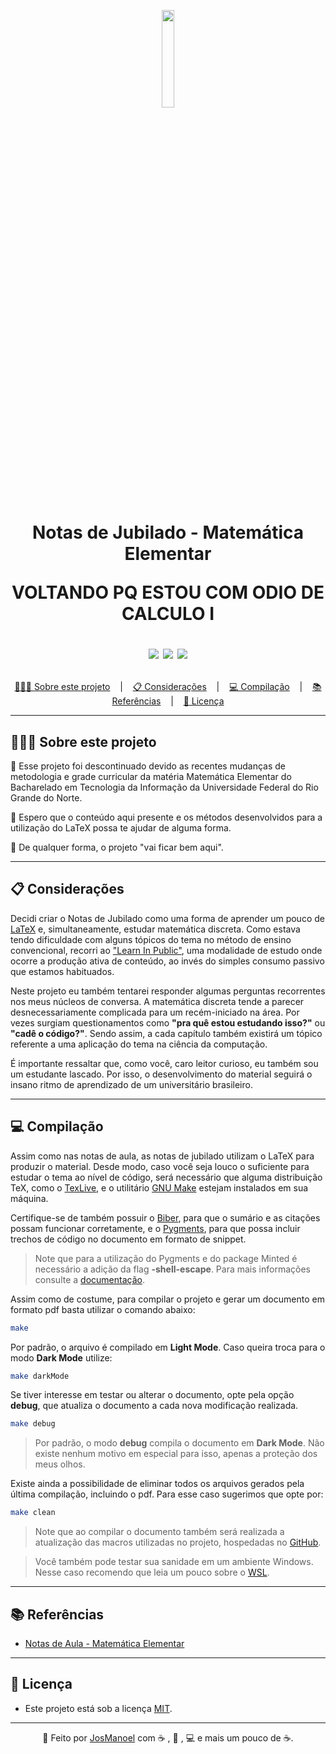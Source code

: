<p align="center">
  <img src = "res/img/chaos.png" style = "width: 20%;">
</p>
<h1 align = "center"> 
  Notas de Jubilado - Matemática Elementar
 
  VOLTANDO PQ ESTOU COM ODIO DE CALCULO I
  <p align="center">
    <img src="https://img.shields.io/github/last-commit/JosManoel/notas-de-jubilado">
    <img src="https://img.shields.io/github/license/JosManoel/notas-de-jubilado">
    <img src="https://img.shields.io/github/downloads/JosManoel/notas-de-jubilado/total">
  </p>
</h1>

<p align ="center">
<a href= "#sobre-este-projeto">👨🏻‍💻 Sobre este projeto</a> &nbsp;&nbsp;&nbsp;|&nbsp;&nbsp;&nbsp;
<a href="#consideracoes">📋 Considerações</a> &nbsp;&nbsp;&nbsp;|&nbsp;&nbsp;&nbsp;
<a href="#desenvolvimento">💻 Compilação</a> &nbsp;&nbsp;&nbsp;|&nbsp;&nbsp;&nbsp;
<a href="#referecias">📚 Referências</a> &nbsp;&nbsp;&nbsp;|&nbsp;&nbsp;&nbsp;
<a href="#licenca">📝 Licença</a>
</p>

***

<h2 id = "sobre-este-projeto">👨🏻‍💻 Sobre este projeto</h2>

<!-- Esse repositório mantém as notas de jubilado da disciplina Matemática Elementar do Bacharelado em Tecnologia da Informação da Universidade Federal do Rio Grande do Norte.

As **"Notas de Jubilado"** não são um material oficial da matéria, sendo estritamente uma **paródia** das [notas de aula](https://github.com/matematica-elementar/notas-de-aula) oficiais, construídas com o intuito de descontrair durante os estudos da matemática discreta. Em hipótese nenhuma utilize esse artigo como única fonte de conhecimento.

_Considere-se avisado..._

_Lembre-se que existe um motivo para esse título..._ -->

🐲 Esse projeto foi descontinuado devido as recentes mudanças de metodologia e grade curricular da matéria Matemática Elementar do Bacharelado em Tecnologia da Informação da Universidade Federal do Rio Grande do Norte. 

🐲 Espero que o conteúdo aqui presente e os métodos desenvolvidos para a utilização do LaTeX possa te ajudar de alguma forma.

🐲 De qualquer forma, o projeto "vai ficar bem aqui".

***

<h2 id="consideracoes">📋 Considerações</h2>

Decidi criar o Notas de Jubilado como uma forma de aprender um pouco de [LaTeX](https://pt.wikipedia.org/wiki/LaTeX) e, simultaneamente, estudar matemática discreta. Como estava tendo dificuldade com alguns tópicos do tema no método de ensino convencional, recorri ao ["Learn In Public"](https://segredo.dev/aprenda-em-publico/), uma modalidade de estudo onde ocorre a produção ativa de conteúdo, ao invés do simples consumo passivo que estamos habituados. 

Neste projeto eu também tentarei responder algumas perguntas recorrentes nos meus núcleos de conversa. A matemática discreta tende a parecer desnecessariamente complicada para um recém-iniciado na área. Por vezes surgiam questionamentos como **"pra quê estou estudando isso?"** ou **"cadê o código?"**. Sendo assim, a cada capítulo também existirá um tópico referente a uma aplicação do tema na ciência da computação.

É importante ressaltar que, como você, caro leitor curioso, eu também sou um estudante lascado. Por isso, o desenvolvimento do material seguirá o insano ritmo de aprendizado de um universitário brasileiro. 


***

<h2 id="compilacao">💻 Compilação</h2>

Assim como nas notas de aula, as notas de jubilado utilizam o LaTeX para produzir o material. Desde modo, caso você seja louco o suficiente para estudar o tema ao nível de código, será necessário que alguma distribuição TeX, como o [TexLive](https://tug.org/texlive/), e o utilitário [GNU Make](https://www.gnu.org/software/make/) estejam instalados em sua máquina.

Certifique-se de também possuir o [Biber](https://biblatex-biber.sourceforge.net/), para que o sumário e as citações possam funcionar corretamente, e o [Pygments](https://pygments.org/), para que possa incluir trechos de código no documento em formato de snippet.

> Note que para a utilização do Pygments e do package Minted é necessário a adição da flag **-shell-escape**. Para mais informações consulte a [documentação](https://github.com/gpoore/minted/blob/master/source/minted.pdf).

Assim como de costume, para compilar o projeto e gerar um documento em formato pdf basta utilizar o comando abaixo:

```sh
make
```

Por padrão, o arquivo é compilado em **Light Mode**. Caso queira troca para o modo **Dark Mode** utilize:

```sh
make darkMode
```

Se tiver interesse em testar ou alterar o documento, opte pela opção **debug**, que atualiza o documento a cada nova modificação realizada.

```sh
make debug
```
> Por padrão, o modo **debug** compila o documento em **Dark Mode**. Não existe nenhum motivo em especial para isso, apenas a proteção dos meus olhos.

Existe ainda a possibilidade de eliminar todos os arquivos gerados pela última compilação, incluindo o pdf. Para esse caso sugerimos que opte por:

```sh
make clean
```

> Note que ao compilar o documento também será realizada a atualização das macros utilizadas no projeto, hospedadas no [GitHub](https://github.com/matematica-elementar/macros).

> Você também pode testar sua sanidade em um ambiente Windows. Nesse caso recomendo que leia um pouco sobre o [WSL](https://learn.microsoft.com/pt-br/windows/wsl/install).

***

<h2 id="referencias">📚 Referências</h2>

* [Notas de Aula - Matemática Elementar](https://github.com/matematica-elementar/notas-de-aula)


***

<h2 id="licenca">📝 Licença</h2>

- Este projeto está sob a licença [MIT](https://github.com/JosManoel/notas-de-jubilado/blob/main/LICENSE).

***

<div align = "center">

  👋 Feito por [JosManoel](https://github.com/JosManoel) com ☕ , 💊 , 💻 e mais um pouco de ☕.

</div> 

